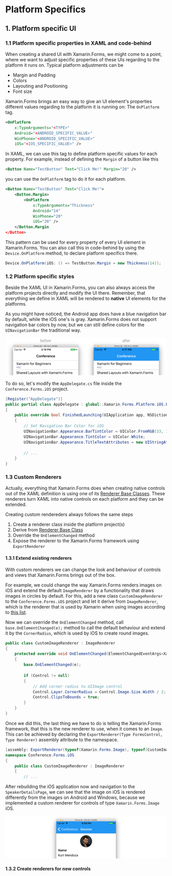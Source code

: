 # Platform Specifics

## 1. Platform specific UI
### 1.1 Platform specific properties in XAML and code-behind
When creating a shared UI with Xamarin.Forms, we might come to a point, where we want to adjust specific properties of these UIs regarding to the platform it runs on. Typical platform adjustments can be

- Margin and Padding
- Colors
- Layouting and Positioning
- Font size

Xamarin.Forms brings an easy way to give an UI element's properties different values regarding to the platform it is running on: The `OnPlatform` tag.

```xml
<OnPlatform
    x:TypeArguments="<TYPE>"
    Android="<ANDROID_SPECIFIC_VALUE>"
    WinPhone="<ANDROID_SPECIFIC_VALUE>"
    iOS="<IOS_SPECIFIC_VALUE>" />
```

In XAML, we can use this tag to define platform specific values for each property. For example, instead of defining the `Margin` of a button like this

```xml
<Button Name="TestButton" Text="Click Me!" Margin="20" />
```

you can use the `OnPlatform` tag to do it for each platform.

```xml
<Button Name="TestButton" Text="Click Me!">
    <Button.Margin>
        <OnPlatform
            x:TypeArguments="Thickness"
            Android="14"
            WinPhone="20"
            iOS="20" />
    </Button.Margin
</Button>
```

This pattern can be used for every property of every UI element in Xamarin.Forms. You can also call this in code-behind by using the `Device.OnPlatform` method, to declare platform specifics there.

```csharp
Device.OnPlatform(iOS: () => TestButton.Margin = new Thickness(14));
```

### 1.2 Platform specific styles
Beside the XAML UI in Xamarin.Forms, you can also always access the platform projects directly and modify the UI there. Remember, that everything we define in XAML will be rendered to **native** UI elements for the platforms.

As you might have noticed, the Android app does have a blue navigation bar by default, while the iOS one's is gray. Xamarin.Forms does not support navigation bar colors by now, but we can still define colors for the `UINavigationBar` the traditional way.

![Screenshots of the iOS app before and after the color change](../Misc/iosnavigationbarcolor.png)

To do so, let's modify the `AppDelegate.cs` file inside the `Conference.Forms.iOS` project.

```csharp
[Register("AppDelegate")]
public partial class AppDelegate : global::Xamarin.Forms.Platform.iOS.FormsApplicationDelegate
{
    public override bool FinishedLaunching(UIApplication app, NSDictionary options)
    {
        // Set Navigation Bar Color for iOS
        UINavigationBar.Appearance.BarTintColor = UIColor.FromRGB(33, 150, 243);
        UINavigationBar.Appearance.TintColor = UIColor.White;
        UINavigationBar.Appearance.TitleTextAttributes = new UIStringAttributes() { ForegroundColor = UIColor.White };

        // ...        
    }
}
```

### 1.3 Custom Renderers
Actually, everything that Xamarin.Forms does when creating native controls out of the XAML definition is using one of its [Renderer Base Classes](https://developer.xamarin.com/guides/xamarin-forms/custom-renderer/renderers/). These renderers turn XAML into native controls on each platform and they can be extended.

Creating custom rendereders always follows the same steps

1. Create a renderer class inside the platform project(s)
1. Derive from [Renderer Base Class](https://developer.xamarin.com/guides/xamarin-forms/custom-renderer/renderers/)
1. Override the `OnElementChanged` method
1. Expose the renderer to the Xamarin.Forms framework using `ExportRenderer`

#### 1.3.1 Extend existing renderers
With custom renderers we can change the look and behaviour of controls and views that Xamarin.Forms brings out of the box.

For example, we could change the way Xamarin.Forms renders images on iOS and extend the default `ImageRenderer` by a functionality that draws images in circles by default. For this, add a new class `CustomImageRenderer` to the `Conference.Forms.iOS` project and let it derive from `ImageRenderer`, which is the renderer that is used by Xamarin when using images according to [this list](https://developer.xamarin.com/guides/xamarin-forms/custom-renderer/renderers/).

Now we can override the `OnElementChanged` method, call `base.OnElementChanged(e);` method to call the default behaviour and extend it by the `CornerRadius`, which is used by iOS to create round images.

```csharp
public class CustomImageRenderer : ImageRenderer
{
    protected override void OnElementChanged(ElementChangedEventArgs<Xamarin.Forms.Image> e)
    {
        base.OnElementChanged(e);

        if (Control != null)
        {
            // Add corner radius to UIImage control
            Control.Layer.CornerRadius = Control.Image.Size.Width / 2;
            Control.ClipsToBounds = true;
        }
    }
}
```

Once we did this, the last thing we have to do is telling the Xamarin.Forms framework, that this is the new renderer to use, when it comes to an `Image`. This can be achieved by declaring the `ExportRenderer(Type FormsControl, Type Renderer)` assembly attribute to the namespace.

```csharp
[assembly: ExportRenderer(typeof(Xamarin.Forms.Image), typeof(CustomImageRenderer))]
namespace Conference.Forms.iOS
{
    public class CustomImageRenderer : ImageRenderer
    {
        // ...
```

After rebuilding the iOS application now and navigation to the `SpeakerDetailsPage`, we can see that the image on iOS is rendered differently from the images on Android and Windows, because we implemented a custom renderer for controls of type `Xamarin.Forms.Image` iOS.

![Screenshots of the iOS with round profile image](../Misc/iosroundimagerenderer.png)

#### 1.3.2 Create renderers for new controls
